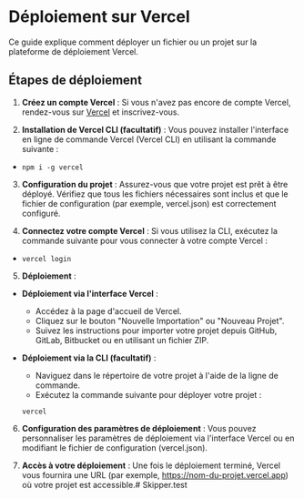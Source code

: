 # Déploiement sur Vercel

Ce guide explique comment déployer un fichier ou un projet sur la plateforme de déploiement Vercel.

## Étapes de déploiement

1. **Créez un compte Vercel** : Si vous n'avez pas encore de compte Vercel, rendez-vous
   sur [Vercel](https://vercel.com/) et inscrivez-vous.

2. **Installation de Vercel CLI (facultatif)** : Vous pouvez installer l'interface en ligne de commande Vercel (Vercel
   CLI) en utilisant la commande suivante :

- `npm i -g vercel`

3. **Configuration du projet** : Assurez-vous que votre projet est prêt à être déployé. Vérifiez que tous les fichiers
   nécessaires sont inclus et que le fichier de configuration (par exemple, vercel.json) est correctement configuré.

4. **Connectez votre compte Vercel** : Si vous utilisez la CLI, exécutez la commande suivante pour vous connecter à
   votre compte Vercel :

- `vercel login`

5. **Déploiement** :

- **Déploiement via l'interface Vercel** :
    - Accédez à la page d'accueil de Vercel.
    - Cliquez sur le bouton "Nouvelle Importation" ou "Nouveau Projet".
    - Suivez les instructions pour importer votre projet depuis GitHub, GitLab, Bitbucket ou en utilisant un fichier
      ZIP.

- **Déploiement via la CLI (facultatif)** :
    - Naviguez dans le répertoire de votre projet à l'aide de la ligne de commande.
    - Exécutez la commande suivante pour déployer votre projet :
  ```
  vercel
  ```

6. **Configuration des paramètres de déploiement** : Vous pouvez personnaliser les paramètres de déploiement via
   l'interface Vercel ou en modifiant le fichier de configuration (vercel.json).

7. **Accès à votre déploiement** : Une fois le déploiement terminé, Vercel vous fournira une URL (par
   exemple, https://nom-du-projet.vercel.app) où votre projet est accessible.# Skipper.test
